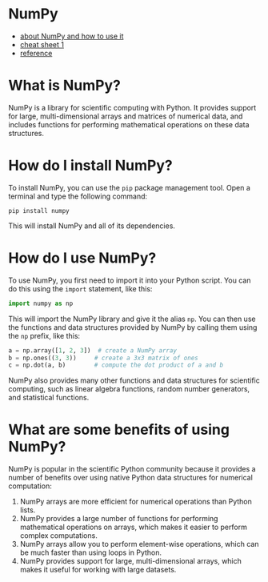 # NumPy

- [about NumPy and how to use it](https://github.com/JakeAndTheRobot/python-tools/blob/main/modules/numpy/about-numpy.md)
- [cheat sheet 1](https://github.com/JakeAndTheRobot/python-tools/blob/main/modules/numpy/cheat-sheet-1.py)
- [reference](https://github.com/JakeAndTheRobot/python-tools/blob/main/modules/numpy/reference.md)

# What is NumPy?

NumPy is a library for scientific computing with Python. It provides support for large, multi-dimensional arrays and matrices of numerical data, and includes functions for performing mathematical operations on these data structures.

# How do I install NumPy?

To install NumPy, you can use the `pip` package management tool. Open a terminal and type the following command:

```code
pip install numpy
```

This will install NumPy and all of its dependencies.

# How do I use NumPy?

To use NumPy, you first need to import it into your Python script. You can do this using the `import` statement, like this:

```python
import numpy as np
```

This will import the NumPy library and give it the alias `np`. You can then use the functions and data structures provided by NumPy by calling them using the `np` prefix, like this:

```python
a = np.array([1, 2, 3])  # create a NumPy array
b = np.ones((3, 3))     # create a 3x3 matrix of ones
c = np.dot(a, b)        # compute the dot product of a and b
```

NumPy also provides many other functions and data structures for scientific computing, such as linear algebra functions, random number generators, and statistical functions.

# What are some benefits of using NumPy?

NumPy is popular in the scientific Python community because it provides a number of benefits over using native Python data structures for numerical computation:

1. NumPy arrays are more efficient for numerical operations than Python lists.
2. NumPy provides a large number of functions for performing mathematical operations on arrays, which makes it easier to perform complex computations.
3. NumPy arrays allow you to perform element-wise operations, which can be much faster than using loops in Python.
4. NumPy provides support for large, multi-dimensional arrays, which makes it useful for working with large datasets.
